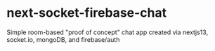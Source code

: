 # next-socket-firebase-chat
Simple room-based "proof of concept" chat app created via nextjs13, socket.io, mongoDB, and firebase/auth

